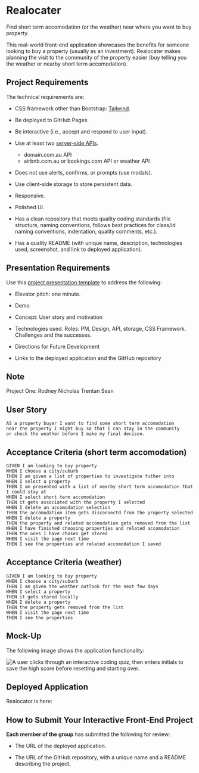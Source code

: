 # Realocater
Find short term accomodation (or the weather) near where you want to buy property.

This real-world front-end application showcases the benefits for someone looking to buy a property (usually as an investment).  Realocater makes planning the visit to the community of the property easier (buy telling you the weather or nearby short term accomodation).

## Project Requirements

The technical requirements are:

* CSS framework other than Bootstrap: [Tailwind](https://tailwindcss.com/).

* Be deployed to GitHub Pages.

* Be interactive (i.e., accept and respond to user input).

* Use at least two [server-side APIs](https://coding-boot-camp.github.io/full-stack/apis/api-resources).
	* domain.com.au API
	* airbnb.com.au or bookings.com API or weather API

* Does not use alerts, confirms, or prompts (use modals).

* Use client-side storage to store persistent data.

* Responsive.

* Polished UI.

* Has a clean repository that meets quality coding standards (file structure, naming conventions, follows best practices for class/id naming conventions, indentation, quality comments, etc.).

* Has a quality README (with unique name, description, technologies used, screenshot, and link to deployed application).

## Presentation Requirements

Use this [project presentation template](https://docs.google.com/presentation/d/10QaO9KH8HtUXj__81ve0SZcpO5DbMbqqQr4iPpbwKks/edit?usp=sharing) to address the following: 

* Elevator pitch: one minute.

* Demo

* Concept: User story and motivation

* Technologies used. Roles: PM, Design, API, storage, CSS Framework. Challenges and the successes.

* Directions for Future Development

* Links to the deployed application and the GitHub repository

## Note
Project One: Rodney Nicholas Trentan Sean 

## User Story

```
AS a property buyer I want to find some short term accomodation
near the property I might buy so that I can stay in the community
or check the weather before I make my final decison.
```

## Acceptance Criteria (short term accomodation)

```
GIVEN I am looking to buy property
WHEN I choose a city/suburb
THEN I am given a list of properties to investigate futher into
WHEN I select a property
THEN I am presented with a list of nearby short term accomodation that I could stay at
WHEN I select short term accomodation
THEN it gets associated with the property I selected
WHEN I delete an accomodation selection
THEN the accomodation item gets disconnectd from the property selected
WHEN I delete a property
THEN the property and related accomodation gets removed from the list
WHEN I have finished choosing properties and related accomodation
THEN the ones I have chosen get stored
WHEN I visit the page next time
THEN I see the properties and related accomodation I saved
```

## Acceptance Criteria (weather)

```
GIVEN I am looking to buy property
WHEN I choose a city/suburb
THEN I am given the weather outlook for the next few days
WHEN I select a property
THEN it gets stored locally
WHEN I delete a property
THEN the property gets removed from the list
WHEN I visit the page next time
THEN I see the properties 
```

## Mock-Up

The following image shows the application functionality:

![A user clicks through an interactive coding quiz, then enters initials to save the high score before resetting and starting over.](./assets/______.png)

## Deployed Application
Realocator is here:


## How to Submit Your Interactive Front-End Project

**Each member of the group** has submitted the following for review:

* The URL of the deployed application.

* The URL of the GitHub repository, with a unique name and a README describing the project.
